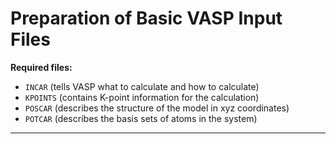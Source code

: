 # Preparation of Basic VASP Input Files

**Required files:**

- `INCAR` (tells VASP what to calculate and how to calculate)
- `KPOINTS` (contains K-point information for the calculation)
- `POSCAR` (describes the structure of the model in xyz coordinates)
- `POTCAR` (describes the basis sets of atoms in the system)

---
